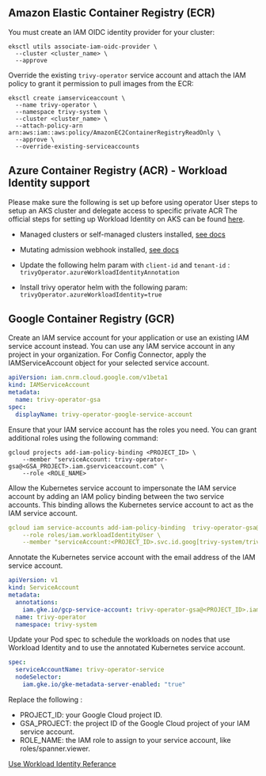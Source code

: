 ## Amazon Elastic Container Registry (ECR)

You must create an IAM OIDC identity provider for your cluster:

```
eksctl utils associate-iam-oidc-provider \
  --cluster <cluster_name> \
  --approve
```

Override the existing `trivy-operator` service account and
attach the IAM policy to grant it permission to pull images from the ECR:

```
eksctl create iamserviceaccount \
  --name trivy-operator \
  --namespace trivy-system \
  --cluster <cluster_name> \
  --attach-policy-arn arn:aws:iam::aws:policy/AmazonEC2ContainerRegistryReadOnly \
  --approve \
  --override-existing-serviceaccounts
```

## Azure Container Registry (ACR) - Workload Identity support

Please make sure the following is set up before using operator User steps to setup an AKS cluster and delegate access to specific private ACR
The official steps for setting up Workload Identity on AKS can be found [here](https://azure.github.io/azure-workload-identity/docs/).

- Managed clusters or self-managed clusters installed, [see docs](https://azure.github.io/azure-workload-identity/docs/installation/self-managed-clusters.html)
- Mutating admission webhook installed, [see docs](https://azure.github.io/azure-workload-identity/docs/installation/mutating-admission-webhook.html)

- Update the following helm param with `client-id` and `tenant-id` : `trivyOperator.azureWorkloadIdentityAnnotation`
- Install trivy operator helm with the following param: `trivyOperator.azureWorkloadIdentity=true`


## Google Container Registry (GCR)

Create an IAM service account for your application or use an existing IAM service account instead. You can use any IAM service account in any project in your organization. For Config Connector, apply the IAMServiceAccount object for your selected service account.

```yaml
apiVersion: iam.cnrm.cloud.google.com/v1beta1
kind: IAMServiceAccount
metadata:
  name: trivy-operator-gsa
spec:
  displayName: trivy-operator-google-service-account
```

Ensure that your IAM service account has the roles you need. You can grant additional roles using the following command:
```shell
gcloud projects add-iam-policy-binding <PROJECT_ID> \
    --member "serviceAccount: trivy-operator-gsa@<GSA_PROJECT>.iam.gserviceaccount.com" \
    --role <ROLE_NAME>
```

Allow the Kubernetes service account to impersonate the IAM service account by adding an IAM policy binding between the two service accounts. This binding allows the Kubernetes service account to act as the IAM service account.

```yaml
gcloud iam service-accounts add-iam-policy-binding  trivy-operator-gsa@<GSA_PROJECT>.iam.gserviceaccount.com \
    --role roles/iam.workloadIdentityUser \
    --member "serviceAccount:<PROJECT_ID>.svc.id.goog[trivy-system/trivy-operator]"
```

Annotate the Kubernetes service account with the email address of the IAM service account.

```yaml
apiVersion: v1
kind: ServiceAccount
metadata:
  annotations:
    iam.gke.io/gcp-service-account: trivy-operator-gsa@<PROJECT_ID>.iam.gserviceaccount.com
  name: trivy-operator
  namespace: trivy-system
```

Update your Pod spec to schedule the workloads on nodes that use Workload Identity and to use the annotated Kubernetes service account.

```yaml
spec:
  serviceAccountName: trivy-operator-service
  nodeSelector:
    iam.gke.io/gke-metadata-server-enabled: "true"
```

Replace the following :

- PROJECT_ID: your Google Cloud project ID.
- GSA_PROJECT: the project ID of the Google Cloud project of your IAM service account.
- ROLE_NAME: the IAM role to assign to your service account, like roles/spanner.viewer.

[Use Workload Identity Referance](https://cloud.google.com/kubernetes-engine/docs/how-to/workload-identity#gcloud_4)